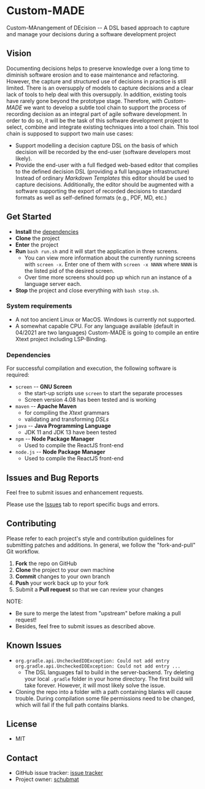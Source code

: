 # Custom-MADE
Custom-MAnangement of DEcision -- A DSL based approach to capture and manage your decisions during a software development project

## Vision

Documenting decisions helps to preserve knowledge over a long time to diminish software erosion and to ease maintenance and refactoring. However, the capture and structured use of decisions in practice is still limited. There is an oversupply of models to capture decisions and a clear lack of tools to help deal with this oversupply. In addition, existing tools have rarely gone beyond the prototype stage.	Therefore, with   _Custom-MADE_ we want to develop a subtle tool chain to support the process of recording decision as an integral part of agile software development. In order to do so, it will be the task of this software development project to select, combine and integrate existing techniques into a tool chain. This tool chain is supposed to support two main use cases:

* Support modelling a decision capture DSL on the basis of which decision will be recorded by the end-user (software developers most likely).
* Provide the end-user with a full fledged web-based editor that complies to the defined decision DSL (providing a full language infrastructure) Instead of ordinary _Markdown Templates_ this editor should be used to capture decisions. Additionally, the editor should be augmented with a software supporting the export of recorded decisions to standard formats as well as self-defined formats (e.g., PDF, MD, etc.)

## Get Started

* **Install** the [dependencies](#Dependencies)
* **Clone** the project
* **Enter** the project
* **Run** `bash run.sh` and it will start the application in three screens. 
  * You can view more information about the currently running screens with `screen -x`. Enter one of them with `screen -x NNNN` where `NNNN` is the listed pid of the desired screen. 
  * Over time more screens should pop up which run an instance of a language server each. 
* **Stop** the project and close everything with `bash stop.sh`.


### System requirements
 
* A not too ancient Linux or MacOS. Windows is currently not supported.
* A somewhat capable CPU. For any language available (default in 04/2021 are two languages) Custom-MADE is going to compile an entire Xtext project including LSP-Binding. 

### Dependencies

For successful compilation and execution, the following software is required:

* `screen` -- **GNU Screen**
  * the start-up scripts use `screen` to start the separate processes
  * Screen version 4.08 has been tested and is working
* `maven` -- **Apache Maven**
  * for compiling the _Xtext_ grammars
  * validating and transforming _DSLs_
* `java` -- **Java Programming Language**
  * JDK 11 and JDK 13 have been tested
* `npm` -- **Node Package Manager**
  * Used to compile the ReactJS front-end
* `node.js` -- **Node Package Manager**
  * Used to compile the ReactJS front-end

## Issues and Bug Reports

Feel free to submit issues and enhancement requests.

Please use the [Issues](https://github.com/schubmat/Custom-MADE/issues) tab to report specific bugs and errors.

## Contributing

Please refer to each project's style and contribution guidelines for submitting patches and additions. In general, we follow the "fork-and-pull" Git workflow.

 1. **Fork** the repo on GitHub
 2. **Clone** the project to your own machine
 3. **Commit** changes to your own branch
 4. **Push** your work back up to your fork
 5. Submit a **Pull request** so that we can review your changes

NOTE: 
  * Be sure to merge the latest from "upstream" before making a pull request!
  * Besides, feel free to submit issues as described above.

## Known Issues

* `org.gradle.api.UncheckedIOException: Could not add entry org.gradle.api.UncheckedIOException: Could not add entry ...`
   * The DSL languages fail to build in the server-backend. Try deleting your local `.gradle` folder in your home directory. The first build will take forever. However, it will most likely solve the issue.
* Cloning the repo into a folder with a path containing blanks will cause trouble. During compilation some file permissions need to be changed, which will fail if the full path contains blanks. 

## License

 * MIT

## Contact

* GitHub issue tracker: [issue tracker](https://github.com/schubmat/Custom-MADE/issues)
* Project owner: [schubmat](https://github.com/schubmat)